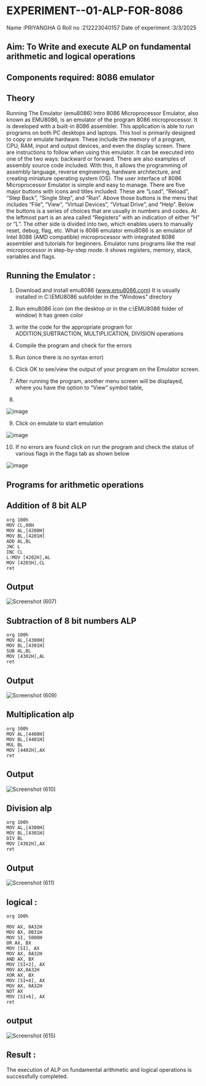 # EXPERIMENT--01-ALP-FOR-8086
Name :PRIYANGHA G
Roll no :212223040157
Date of experiment :3/3/2025





## Aim: To Write and execute ALP on fundamental arithmetic and logical operations
## Components required: 8086  emulator 
## Theory 
Running The Emulator (emu8086) Intro 8086 Microprocessor Emulator, also known as EMU8086, is an emulator of the program 8086 microprocessor. It is developed with a built-in 8086 assembler. This application is able to run programs on both PC desktops and laptops. This tool is primarily designed to copy or emulate hardware. These include the memory of a program, CPU, RAM, input and output devices, and even the display screen. There are instructions to follow when using this emulator. It can be executed into one of the two ways: backward or forward. There are also examples of assembly source code included. With this, it allows the programming of assembly language, reverse engineering, hardware architecture, and creating miniature operating system (OS). The user interface of 8086 Microprocessor Emulator is simple and easy to manage. There are five major buttons with icons and titles included. These are “Load”, “Reload”, “Step Back”, “Single Step”, and “Run”. Above those buttons is the menu that includes “File”, “View”, “Virtual Devices”, “Virtual Drive”, and “Help”. Below the buttons is a series of choices that are usually in numbers and codes. At the leftmost part is an area called “Registers” with an indication of either “H” or “L”. The other side is divided into two, which enables users to manually reset, debug, flag, etc. What is 8086 emulator emu8086 is an emulator of Intel 8086 (AMD compatible) microprocessor with integrated 8086 assembler and tutorials for beginners. Emulator runs programs like the real microprocessor in step-by-step mode. it shows registers, memory, stack, variables and flags.


 ## Running the Emulator :
1.	Download and install emu8086 (www.emu8086.com) It is usually installed in C:\EMU8086 subfolder in the “Windows” directory
2.	  Run  emu8086 icon (on the desktop or in the c:\EMU8086 folder of window) It has green color 
 
 
3.	write the code for the appropriate program for ADDITION,SUBTRACTION, MULTIPLICATION,  DIVISION operations 

4.	 Compile the program and check for the errors 
5.	Run (once there is no syntax error) 

6.	Click OK to see/view the output of your program on the Emulator screen. 


7.	After running the program, another menu screen will be displayed, where you have the option to “View” symbol table,
8.	 


![image](https://user-images.githubusercontent.com/36288975/189273263-d65baae9-4b8f-4723-afb3-c0ffa4052b04.png)











9.	Click on emulate to start emulation 








![image](https://user-images.githubusercontent.com/36288975/189273273-9bb36ec1-e2e8-4892-8d35-37707332bfdc.png)








10.	If no errors are found click on run the program and check the status of various flags in the flags tab as shown below 






![image](https://user-images.githubusercontent.com/36288975/189273277-113a2a33-4a40-4ff8-95a5-ecd3a1f504fe.png)







## Programs for arithmetic  operations

## Addition  of 8 bit ALP 
```
org 100h
MOV CL,00H
MOV AL,[4200H]
MOV BL,[4201H]
ADD AL,BL
JNC L
INC CL
L:MOV [4202H],AL
MOV [4203H],CL
ret
```


## Output  
 ![Screenshot (607)](https://github.com/user-attachments/assets/84acf087-4c4c-4b9e-acfd-b40c7c986898)

## Subtraction   of 8 bit numbers  ALP
```
org 100h
MOV AL,[4300H]
MOV BL,[4301H]
SUB AL,BL
MOV [4302H],AL
ret
```
## Output  
![Screenshot (609)](https://github.com/user-attachments/assets/3fd9bf1d-bc60-4e16-aed1-cfd9fa4950a6)

## Multiplication alp 
```
org 100h
MOV AL,[4400H]
MOV BL,[4401H]
MUL BL
MOV [4402H],AX
ret

```
 ## Output  
![Screenshot (610)](https://github.com/user-attachments/assets/3e2256e5-c0e6-4656-a677-dc582fe7059e)


## Division alp 
```
org 100h
MOV AL,[4300H]
MOV BL,[4301H]
DIV BL
MOV [4302H],AX
ret

```

## Output  
![Screenshot (611)](https://github.com/user-attachments/assets/1441d3b0-f455-4a55-98ed-18888be96dbe)

## logical :
```
org 100h
          
MOV AX, 0A32H
MOV BX, 0B31H
MOV SI, 5000H
OR AX, BX
MOV [SI], AX
MOV AX, 0A32H
AND AX, BX
MOV [SI+2], AX  
MOV AX,0A32H
XOR AX, BX
MOV [SI+4], AX
MOV AX, 0A32H
NOT AX
MOV [SI+6], AX
ret

```
## output
![Screenshot (615)](https://github.com/user-attachments/assets/c19cd214-3cc1-43f0-81cb-48b571277da2)

## Result :
The execution of ALP on fundamental arithmetic and logical operations is successfully completed.
 








